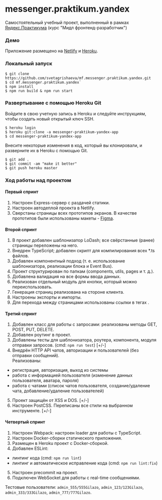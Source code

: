 # messenger.praktikum.yandex
Самостоятельный учебный проект, выполненный в рамках [Яндекс.Практикума](https://praktikum.yandex.ru/) (курс "Мидл фронтенд-разработчик")

### Демо
Приложение размещено на [Netlify](https://messenger-praktikum-yandex.netlify.app/) и [Heroku](https://messenger-praktikum-yandex-app.herokuapp.com/).  

### Локальный запуск
```
$ git clone https://github.com/svetagrishaeva/mf.messenger.praktikum.yandex.git
$ cd mf.messenger.praktikum.yandex`  
$ npm install
$ npm run build & npm run start 
```

### Развертывание с помощью Heroku Git
Войдите в свою учетную запись в Heroku и следуйте инструкциям, чтобы создать новый открытый ключ SSH.  
```
$ heroku login  
$ heroku git:clone -a messenger-praktikum-yandex-app  
$ cd messenger-praktikum-yandex-app  
```
Внесите некоторые изменения в код, который вы клонировали, и разверните их в Heroku с помощью Git.  
```
$ git add .  
$ git commit -am "make it better"  
$ git push heroku master  
```

### Ход работы над проектом
#### Первый спринт
1. Настроен Express-сервер с раздачей статики.
2. Настроен автодеплой проекта в Netlify. 
3. Сверстаны страницы всех прототипов экранов. В качестве прототипов были использованы макеты - [Figma](https://www.figma.com/file/24EUnEHGEDNLdOcxg7ULwV/Chat?node-id=0%3A1).
  
#### Второй спринт
1. В проект добавлен шаблонизатор LoDash; все свёрстанные (ранее) страницы переложены на него.  
2. Внедрен TypeScript; добавлен скрипт для компилирования всех *.ts файлов.  
3. Добавлен компонентный подход (т. е. использование шаблонизатора, реализации блока и Event Bus).  
4. Проект структурирован по папкам (components, utils, pages и т. д.).  
5. Добавлена валидация на все формы ввода данных.  
6. Реализован отдельный модуль для кнопки, который можно переиспользовать.  
7. Генерация страниц реализована на стороне клиента.  
8. Настроены экспорты и импорты.  
9. Для перехода между страницами использованы ссылки в тегах <a>.  

#### Третий спринт
1. Добавлен класс для работы с запросами: реализованы методы GET, POST, PUT, DELETE.    
2. Добавлен роутинг в проект.  
3. Добавлены тесты для шаблонизатора, роутера, компонента, модуля отправки запросов. (cmd: `npm run test`) [+/-]   
4. Внедрён HTTP API чатов, авторизации и пользователей (без отправки сообщений).    
Реализованы:  
- регистрация, авторизация, выход из системы  
- работа с информацией пользователя (изменение данных пользователя, аватара, пароля)  
- работa с чатами (список чатов пользователя, создание/удаление чата, добавление/удаление пользователей)  
5. Проект защищён от XSS и DOS. [+/-]
6. Настроен PostCSS. Переписаны все стили на выбранном инструменте. [+/-]  

#### Четвертый спринт
1. Настроен Webpack: настроен loader для работы с TypeScript.   
2. Настроен Docker-сборки статического приложения.  
3. Размещен в Heroku проект с Docker-сборкой.    
4. Добавлен ESLint: 
- линтинг кода (cmd: `npm run lint`)  
- линтинг и автоматическое исправление кода (cmd: `npm run lint:fix`)  
5. Настроен precommit на проект.    
6. Подключен WebSocket для работы с real-time сообщениями.

Тестовые пользователи: `admin_555/555Gilazo`, `admin_123/123Gilazo`, `admin_333/333Gilazo`, `admin_777/777Gilazo`.  